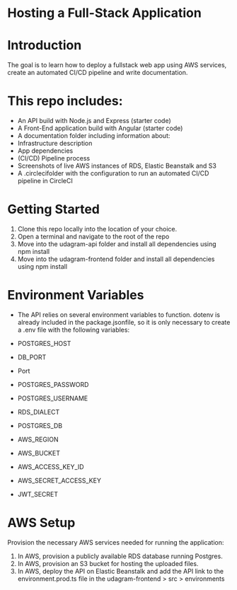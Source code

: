 # Hosting a Full-Stack Application 

# Introduction

The goal is to learn how to deploy a fullstack web app using AWS services, create an automated CI/CD pipeline and write documentation.

# This repo includes:

- An API build with Node.js and Express (starter code)
- A Front-End application build with Angular (starter code)
- A documentation folder including information about:
- Infrastructure description
- App dependencies
- (CI/CD) Pipeline process
- Screenshots of live AWS instances of RDS, Elastic Beanstalk and S3
- A .circlecifolder with the configuration to run an automated CI/CD pipeline in CircleCI

# Getting Started
1. Clone this repo locally into the location of your choice.
2. Open a terminal and navigate to the root of the repo
3. Move into the udagram-api folder and install all dependencies using npm install
4. Move into the udagram-frontend folder and install all dependencies using npm install


# Environment Variables
- The API relies on several environment variables to function. dotenv is already included in the package.jsonfile, so it is only necessary to create a .env file with the following variables:

- POSTGRES_HOST
- DB_PORT
- Port 
- POSTGRES_PASSWORD
- POSTGRES_USERNAME
- RDS_DIALECT
- POSTGRES_DB
- AWS_REGION
- AWS_BUCKET
- AWS_ACCESS_KEY_ID
- AWS_SECRET_ACCESS_KEY
- JWT_SECRET


# AWS Setup
Provision the necessary AWS services needed for running the application:

1. In AWS, provision a publicly available RDS database running Postgres.
2. In AWS, provision an S3 bucket for hosting the uploaded files.
3. In AWS, deploy the API on Elastic Beanstalk and add the API link to the environment.prod.ts file in the udagram-frontend > src > environments
